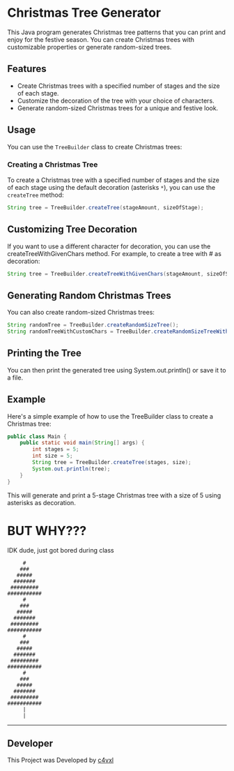 # Christmas Tree Generator

This Java program generates Christmas tree patterns that you can print and enjoy for the festive season. You can create Christmas trees with customizable properties or generate random-sized trees.

## Features

- Create Christmas trees with a specified number of stages and the size of each stage.
- Customize the decoration of the tree with your choice of characters.
- Generate random-sized Christmas trees for a unique and festive look.

## Usage

You can use the `TreeBuilder` class to create Christmas trees:

### Creating a Christmas Tree

To create a Christmas tree with a specified number of stages and the size of each stage using the default decoration (asterisks `*`), you can use the `createTree` method:

```java
String tree = TreeBuilder.createTree(stageAmount, sizeOfStage);
```

## Customizing Tree Decoration
If you want to use a different character for decoration, you can use the createTreeWithGivenChars method. For example, to create a tree with # as decoration:
```java
String tree = TreeBuilder.createTreeWithGivenChars(stageAmount, sizeOfStage, "#");
```

## Generating Random Christmas Trees
You can also create random-sized Christmas trees:
```java
String randomTree = TreeBuilder.createRandomSizeTree();
String randomTreeWithCustomChars = TreeBuilder.createRandomSizeTreeWithGivenChars("#"); // will create a tree with # as leaves
```

## Printing the Tree
You can then print the generated tree using System.out.println() or save it to a file.

## Example

Here's a simple example of how to use the TreeBuilder class to create a Christmas tree:
```java
public class Main {
    public static void main(String[] args) {
        int stages = 5;
        int size = 5;
        String tree = TreeBuilder.createTree(stages, size);
        System.out.println(tree);
    }
}
```
This will generate and print a 5-stage Christmas tree with a size of 5 using asterisks as decoration.

# BUT WHY???
IDK dude, just got bored during class
```
     #
    ###
   #####
  #######
 #########
###########
     #
    ###
   #####
  #######
 #########
###########
     #
    ###
   #####
  #######
 #########
###########
     #
    ###
   #####
  #######
 #########
###########
     |
     |
```


---
## Developer
This Project was Developed by [c4vxl](https://c4vxl.de)
